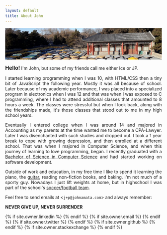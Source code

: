 ```yaml
---
layout: default
title: About John
---
```

<img src="/photos/jpamata-cropped-20171220_145904.jpg">

<p align="justify">
<big><strong>Hello!</strong></big> I'm John, but some of my friends call me either Ice or JP.
</p>

<p align = "justify">
I started learning programming when I was 10, with HTML/CSS then a tiny bit of JavaScript the following year. Mostly it was all because of school. Later because of my academic performance, I was placed into a specialized program in electronics when I was 12 and that was when I was exposed to C programming, where I had to attend additional classes that amounted to 8 hours a week. The classes were stressful but when I look back, along with the friendships made, it's those classes that stood out to me in my high school years. 
</p>

<p align="justify">
Eventually I entered college when I was around 14 and majored in Accounting as my parents at the time wanted me to become a CPA-Lawyer. Later I was disenchanted with such studies and dropped out. I took a 1 year break to cope with growing depression, and then enrolled at a different school. That was when I majored in Computer Science, and when this journey of learning to love programming, began. I recently graduated with a <a href="/photos/jpamata-bscs.JPG">Bachelor of Science in Computer Science</a> and had started working on software development.
</p>

<p align="justify">Outside of work and education, in my free time I like to spend it learning the piano, the <a href="/photos/playing-guitar-in-2009.jpg">guitar</a>, reading non-fiction books, and baking. I'm not much of a sporty guy. Nowadays I just lift weights at home, but in highschool I was part of the school's <a href="/photos/footballsoccer.jpg">soccer/football team</a>.
</p>  

<p>Feel free to send emails at &lt;<code>j+p@johnamata.com</code>&gt; and always remember:</p> 
<p><strong>NEVER GIVE UP, NEVER SURRENDER</strong></p>
<center>
  <!--
<p><img src="/photos/me-69-min.jpg"/></p> 
-->
</center>
  
<div class="pagination">
  {% if site.owner.linkedin %}
    <a href="{{ site.owner.linkedin }}" class="social-media-icons"><i class="fa fa-2x fa-linkedin" aria-hidden="true"></i></a>
  {% endif %}
  {% if site.owner.email %}
    <a href="mailto:{{ site.owner.email }}" class="social-media-icons"><i class="fa fa-2x fa-envelope" aria-hidden="true"></i></a>
  {% endif %}
  {% if site.owner.twitter %}
    <a href="{{ site.owner.twitter }}" class="social-media-icons"><i class="fa fa-2x fa-twitter" aria-hidden="true"></i></a>
  {% endif %}
  {% if site.owner.github %}
    <a href="{{ site.owner.github }}" class="social-media-icons"><i class="fa fa-2x fa-github" aria-hidden="true"></i></a>
  {% endif %}
  {% if site.owner.stackexchange %}
    <a href="{{ site.owner.stackexchange }}" class="social-media-icons"><i class="fa fa-2x fa-stack-overflow" aria-hidden="true"></i></a>
  {% endif %}
</div>
